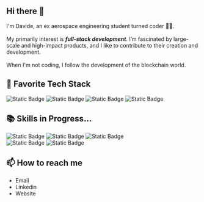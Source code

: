 ## Hi there 👋
I'm Davide, an ex aerospace engineering student turned coder 👨‍💻.<br/><br/>
My primarily interest is ***full-stack development***. I’m fascinated by large-scale and high-impact products, and I like to contribute to their creation and development.<br/><br/>
When I'm not coding, I follow the development of the blockchain world.

## 🚀 Favorite Tech Stack
![Static Badge](https://img.shields.io/badge/tailwindcss-06B6D4?style=for-the-badge&logo=tailwindcss&logoColor=white)
![Static Badge](https://img.shields.io/badge/typescript-3178C6?style=for-the-badge&logo=typescript&logoColor=white)
![Static Badge](https://img.shields.io/badge/react-61DAFB?style=for-the-badge&logo=react&logoColor=black)
![Static Badge](https://img.shields.io/badge/next.js-000000?style=for-the-badge&logo=nextdotjs)

## 📚 Skills in Progress...
![Static Badge](https://img.shields.io/badge/node.js-5FA04E?style=for-the-badge&logo=nodedotjs&logoColor=white)
![Static Badge](https://img.shields.io/badge/express-000000?style=for-the-badge&logo=express&logoColor=white)
![Static Badge](https://img.shields.io/badge/mongodb-47A248?style=for-the-badge&logo=mongodb&logoColor=white)
<br />
![Static Badge](https://img.shields.io/badge/prisma-2D3748?style=for-the-badge&logo=prisma)
![Static Badge](https://img.shields.io/badge/postgresql-4169E1?style=for-the-badge&logo=postgresql&logoColor=white)

## 📫 How to reach me
- Email
- Linkedin
- Website

<!--
**DavideAvagnano/DavideAvagnano** is a ✨ _special_ ✨ repository because its `README.md` (this file) appears on your GitHub profile.

Here are some ideas to get you started:

- 🔭 I’m currently working on ...
- 🌱 I’m currently learning ...
- 👯 I’m looking to collaborate on ...
- 🤔 I’m looking for help with ...
- 💬 Ask me about ...
- 📫 How to reach me: ...
- 😄 Pronouns: ...
- ⚡ Fun fact: ...
-->
